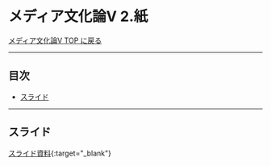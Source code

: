 # メディア文化論V 2.紙<!-- omit in toc -->

[メディア文化論V TOP に戻る](./index.md)

---
## 目次<!-- omit in toc -->
- [スライド](#スライド)


---

## スライド

[スライド資料](./mct5_02slide.pdf){:target="_blank"}


